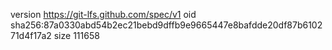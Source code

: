 version https://git-lfs.github.com/spec/v1
oid sha256:87a0330abd54b2ec21bebd9dffb9e9665447e8bafdde20df87b610271d4f17a2
size 111658
